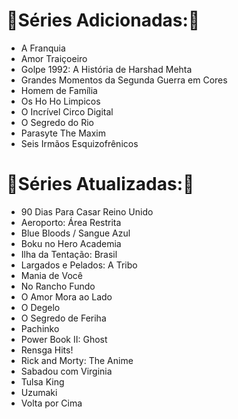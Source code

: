 # 🍿Séries Adicionadas:🍿

- A Franquia
- Amor Traiçoeiro
- Golpe 1992: A História de Harshad Mehta
- Grandes Momentos da Segunda Guerra em Cores
- Homem de Família
- Os Ho Ho Limpicos
- O Incrível Circo Digital
- O Segredo do Rio
- Parasyte The Maxim
- Seis Irmãos Esquizofrênicos

# 🍿Séries Atualizadas:🍿

- 90 Dias Para Casar Reino Unido
- Aeroporto: Área Restrita
- Blue Bloods / Sangue Azul
- Boku no Hero Academia
- Ilha da Tentação: Brasil
- Largados e Pelados: A Tribo
- Mania de Você
- No Rancho Fundo
- O Amor Mora ao Lado
- O Degelo
- O Segredo de Feriha
- Pachinko
- Power Book II: Ghost
- Rensga Hits!
- Rick and Morty: The Anime
- Sabadou com Virginia
- Tulsa King
- Uzumaki
- Volta por Cima
